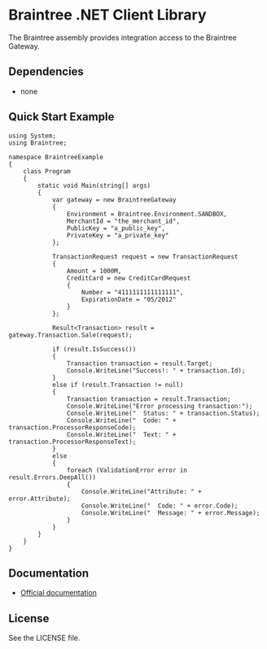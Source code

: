 # Braintree .NET Client Library

The Braintree assembly provides integration access to the Braintree Gateway.

## Dependencies

* none

## Quick Start Example

    using System;
    using Braintree;

    namespace BraintreeExample
    {
        class Program
        {
            static void Main(string[] args)
            {
                var gateway = new BraintreeGateway
                {
                    Environment = Braintree.Environment.SANDBOX,
                    MerchantId = "the_merchant_id",
                    PublicKey = "a_public_key",
                    PrivateKey = "a_private_key"
                };

                TransactionRequest request = new TransactionRequest
                {
                    Amount = 1000M,
                    CreditCard = new CreditCardRequest
                    {
                        Number = "4111111111111111",
                        ExpirationDate = "05/2012"
                    }
                };

                Result<Transaction> result = gateway.Transaction.Sale(request);

                if (result.IsSuccess())
                {
                    Transaction transaction = result.Target;
                    Console.WriteLine("Success!: " + transaction.Id);
                }
                else if (result.Transaction != null)
                {
                    Transaction transaction = result.Transaction;
                    Console.WriteLine("Error processing transaction:");
                    Console.WriteLine("  Status: " + transaction.Status);
                    Console.WriteLine("  Code: " + transaction.ProcessorResponseCode);
                    Console.WriteLine("  Text: " + transaction.ProcessorResponseText);
                }
                else
                {
                    foreach (ValidationError error in result.Errors.DeepAll())
                    {
                        Console.WriteLine("Attribute: " + error.Attribute);
                        Console.WriteLine("  Code: " + error.Code);
                        Console.WriteLine("  Message: " + error.Message);
                    }
                }
            }
        }
    }


## Documentation

 * [Official documentation](http://www.braintreepaymentsolutions.com/docs/dotnet)

## License

See the LICENSE file.

